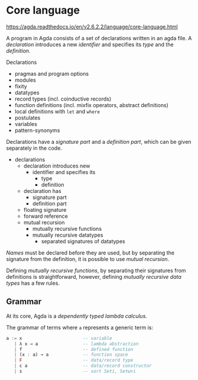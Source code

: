 # Core language

https://agda.readthedocs.io/en/v2.6.2.2/language/core-language.html

A program in Agda consists of a set of declarations written in an agda file. A *declaration* introduces a new *identifier* and specifies its *type* and the *definition*.

Declarations
- pragmas and program options
- modules
- fixity
- datatypes
- record types (incl. coinductive records)
- function definitions (incl. mixfix operators, abstract definitions)
- local definitions with `let` and `where`
- postulates
- variables
- pattern-synonyms

Declarations have a *signature part* and a *definition part*, which can be given separately in the code.

- declarations
  - declaration introduces new
    - identifier and specifies its
      - type
      - definition
  - declaration has
    - signature part
    - definition part
  - floating signature
  - forward reference
  - mutual recursion
    - mutually recursive functions
    - mutually recursive datatypes
      - separated signatures of datatypes


*Names* must be declared before they are used, but by separating the signature from the definition, it is possible to use *mutual recursion*.

Defining *mutually recursive functions*, by separating their signatures from definitions is straightforward, however, defining *mutually recursive data types* has a few rules.

## Grammar

At its core, Agda is a *dependently typed lambda calculus*.

The grammar of terms where `a` represents a generic term is:

```hs ebnf
a := x                       -- variable
   | λ x → a                 -- lambda abstraction
   | f                       -- defined function
   | (x : a) → a             -- function space
   | F                       -- data/record type
   | c a                     -- data/record constructor
   | s                       -- sort Seti, Setω+i
```
